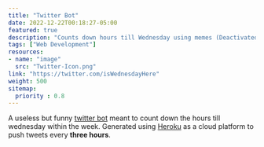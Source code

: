 ```yaml
---
title: "Twitter Bot"
date: 2022-12-22T00:18:27-05:00
featured: true
description: "Counts down hours till Wednesday using memes (Deactivated)"
tags: ["Web Development"]
resources:
- name: "image"
  src: "Twitter-Icon.png"
link: "https://twitter.com/isWednesdayHere"
weight: 500
sitemap:
  priority : 0.8
---
```

A useless but funny [twitter bot](https://twitter.com/isWednesdayHere) meant to count down the hours till wednesday within the week. 
Generated using [Heroku](https://www.heroku.com/) as a cloud platform to push tweets every **three hours**.